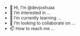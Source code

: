 - 👋 Hi, I’m @devjoshuaa
- 👀 I’m interested in ...
- 🌱 I’m currently learning ...
- 💞️ I’m looking to collaborate on ...
- 📫 How to reach me ...

<!---
devjoshuaa/devjoshuaa is a ✨ special ✨ repository because its `README.md` (this file) appears on your GitHub profile.
You can click the Preview link to take a look at your changes.
--->
